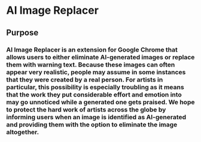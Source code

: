 # AI Image Replacer

## Purpose

### AI Image Replacer is an extension for Google Chrome that allows users to either eliminate AI-generated images or replace them with warning text. Because these images can often appear very realistic, people may assume in some instances that they were created by a real person. For artists in particular, this possibility is especially troubling as it means that the work they put considerable effort and emotion into may go unnoticed while a generated one gets praised. We hope to protect the hard work of artists across the globe by informing users when an image is identified as AI-generated and providing them with the option to eliminate the image altogether.
